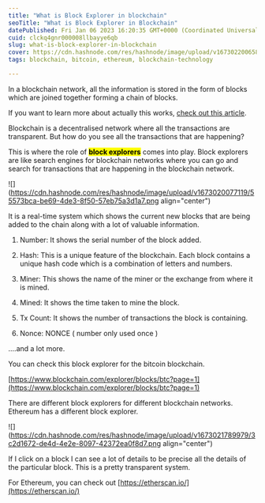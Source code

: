 ```yaml
---
title: "What is Block Explorer in blockchain"
seoTitle: "What is Block Explorer in Blockchain"
datePublished: Fri Jan 06 2023 16:20:35 GMT+0000 (Coordinated Universal Time)
cuid: clckq4gnr000008llbayye6qb
slug: what-is-block-explorer-in-blockchain
cover: https://cdn.hashnode.com/res/hashnode/image/upload/v1673022006583/7a14c7f8-cb99-4532-9aa9-685a5f08ef35.png
tags: blockchain, bitcoin, ethereum, blockchain-technology

---
```


In a blockchain network, all the information is stored in the form of blocks which are joined together forming a chain of blocks.

If you want to learn more about actually this works, [check out this article](https://blog.aniketbindhani.com/what-is-blockchain-technology-explained).

Blockchain is a decentralised network where all the transactions are transparent. But how do you see all the transactions that are happening?

This is where the role of **<mark>block explorers</mark>** comes into play. Block explorers are like search engines for blockchain networks where you can go and search for transactions that are happening in the blockchain network.

![](https://cdn.hashnode.com/res/hashnode/image/upload/v1673020077119/55573bca-be69-4de3-8f50-57eb75a3d1a7.png align="center")

It is a real-time system which shows the current new blocks that are being added to the chain along with a lot of valuable information.

1. Number: It shows the serial number of the block added.
    
2. Hash: This is a unique feature of the blockchain. Each block contains a unique hash code which is a combination of letters and numbers.
    
3. Miner: This shows the name of the miner or the exchange from where it is mined.
    
4. Mined: It shows the time taken to mine the block.
    
5. Tx Count: It shows the number of transactions the block is containing.
    
6. Nonce: NONCE ( number only used once )
    

....and a lot more.

You can check this block explorer for the bitcoin blockchain.

[https://www.blockchain.com/explorer/blocks/btc?page=1](https://www.blockchain.com/explorer/blocks/btc?page=1)

There are different block explorers for different blockchain networks. Ethereum has a different block explorer.

![](https://cdn.hashnode.com/res/hashnode/image/upload/v1673021789979/3c2d1672-de4d-4e2e-8097-42372ea0f8d7.png align="center")

If I click on a block I can see a lot of details to be precise all the details of the particular block. This is a pretty transparent system.

For Ethereum, you can check out [https://etherscan.io/](https://etherscan.io/)